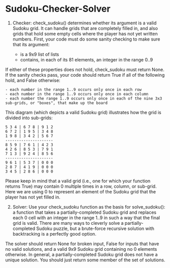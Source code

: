 # Sudoku-Checker-Solver

1. Checker: check_sudoku() determines whether its argument is a valid Sudoku grid. It can handle grids that are completely filled in, and also grids that hold some empty cells where the player has not yet written numbers. First, your code must do some sanity checking to make sure that its argument:

    - is a 9x9 list of lists
    - contains, in each of its 81 elements, an integer in the range 0..9

If either of these properties does not hold, check_sudoku must return None. If the sanity checks pass, your code should return True if all of the following hold, and False otherwise:

    - each number in the range 1..9 occurs only once in each row 
    - each number in the range 1..9 occurs only once in each column
    - each number the range 1..9 occurs only once in each of the nine 3x3 sub-grids, or "boxes", that make up the board

This diagram (which depicts a valid Sudoku grid) illustrates how the grid is divided into sub-grids:

    5 3 4 | 6 7 8 | 9 1 2
    6 7 2 | 1 9 5 | 3 4 8
    1 9 8 | 3 4 2 | 5 6 7 
    ---------------------
    8 5 9 | 7 6 1 | 4 2 3
    4 2 6 | 8 5 3 | 7 9 1
    7 1 3 | 9 2 4 | 8 5 6
    ---------------------
    9 6 1 | 5 3 7 | 0 0 0
    2 8 7 | 4 1 9 | 0 0 0
    3 4 5 | 2 8 6 | 0 0 0

Please keep in mind that a valid grid (i.e., one for which your function returns True) may contain 0 multiple times in a row, column, or sub-grid. Here we are using 0 to represent an element of the Sudoku grid that the player has not yet filled in.

2. Solver: Use your check_sudoku function as the basis for solve_sudoku(): a function that takes a partially-completed Sudoku grid and replaces each 0 cell with an integer in the range 1..9 in such a way that the final grid is valid. There are many ways to cleverly solve a partially-completed Sudoku puzzle, but a brute-force recursive solution with backtracking is a perfectly good option. 

The solver should return None for broken input, False for inputs that have no valid solutions, and a valid 9x9 Sudoku grid containing no 0 elements otherwise. In general, a partially-completed Sudoku grid does not have a unique solution. You should just return some member of the set of solutions.

